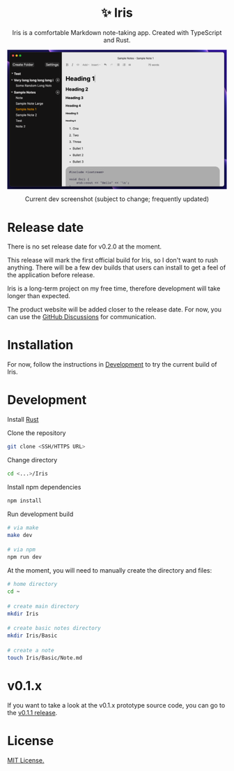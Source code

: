 <h1 align="center">✨ Iris</h1>

<p align="center">Iris is a comfortable Markdown note-taking app. Created with TypeScript and Rust.</p>

<img align="center" src="./screenshots/current-dev-v0.2.0-10.png"></img>

<p align="center">Current dev screenshot (subject to change; frequently updated)</p>

# Release date 

There is no set release date for v0.2.0 at the moment.  

This release will mark the first official build for Iris, so I don't want to rush anything. There will be a few dev builds that users can install to get a feel of the application before release.

Iris is a long-term project on my free time, therefore development will take longer than expected. 

The product website will be added closer to the release date. For now, you can use the [GitHub Discussions](https://github.com/alexwkleung/Iris/discussions) for communication.

# Installation

For now, follow the instructions in [Development](#development) to try the current build of Iris.
 
# Development 

Install [Rust](https://www.rust-lang.org/tools/install)

Clone the repository

```bash 
git clone <SSH/HTTPS URL>
```

Change directory 

```bash
cd <...>/Iris
```

Install npm dependencies

```bash
npm install 
```

Run development build

```bash
# via make 
make dev

# via npm
npm run dev
```

At the moment, you will need to manually create the directory and files:

```bash
# home directory
cd ~ 

# create main directory
mkdir Iris

# create basic notes directory
mkdir Iris/Basic

# create a note
touch Iris/Basic/Note.md
```

# v0.1.x

If you want to take a look at the v0.1.x prototype source code, you can go to the [v0.1.1 release](https://github.com/alexwkleung/Iris/releases/tag/v0.1.1). 

# License 

[MIT License.](https://github.com/alexwkleung/Iris/blob/main/LICENSE)